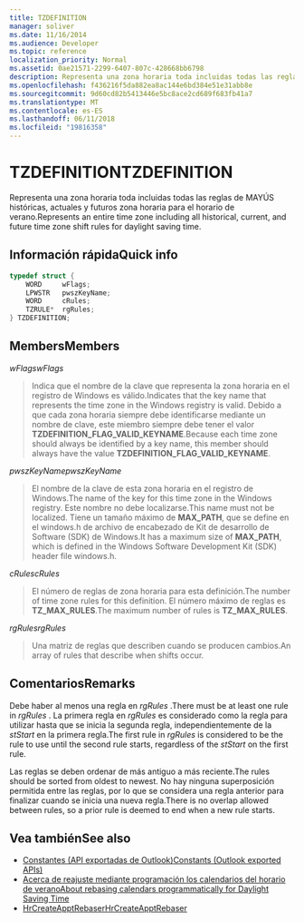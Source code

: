 ```yaml
---
title: TZDEFINITION
manager: soliver
ms.date: 11/16/2014
ms.audience: Developer
ms.topic: reference
localization_priority: Normal
ms.assetid: 0ae21571-2299-6407-807c-428668bb6798
description: Representa una zona horaria toda incluidas todas las reglas de MAYÚS históricas, actuales y futuros zona horaria para el horario de verano.
ms.openlocfilehash: f436216f5da882ea8ac144e6bd384e51e31abb8e
ms.sourcegitcommit: 9d60cd82b5413446e5bc8ace2cd689f683fb41a7
ms.translationtype: MT
ms.contentlocale: es-ES
ms.lasthandoff: 06/11/2018
ms.locfileid: "19816358"
---
```

# <a name="tzdefinition"></a><span data-ttu-id="44531-103">TZDEFINITION</span><span class="sxs-lookup"><span data-stu-id="44531-103">TZDEFINITION</span></span>

<span data-ttu-id="44531-104">Representa una zona horaria toda incluidas todas las reglas de MAYÚS históricas, actuales y futuros zona horaria para el horario de verano.</span><span class="sxs-lookup"><span data-stu-id="44531-104">Represents an entire time zone including all historical, current, and future time zone shift rules for daylight saving time.</span></span>
  
## <a name="quick-info"></a><span data-ttu-id="44531-105">Información rápida</span><span class="sxs-lookup"><span data-stu-id="44531-105">Quick info</span></span>

```cpp
typedef struct { 
    WORD     wFlags;  
    LPWSTR   pwszKeyName; 
    WORD     cRules; 
    TZRULE*  rgRules; 
} TZDEFINITION;
```

## <a name="members"></a><span data-ttu-id="44531-106">Members</span><span class="sxs-lookup"><span data-stu-id="44531-106">Members</span></span>

<span data-ttu-id="44531-107">_wFlags_</span><span class="sxs-lookup"><span data-stu-id="44531-107">_wFlags_</span></span>
  
> <span data-ttu-id="44531-108">Indica que el nombre de la clave que representa la zona horaria en el registro de Windows es válido.</span><span class="sxs-lookup"><span data-stu-id="44531-108">Indicates that the key name that represents the time zone in the Windows registry is valid.</span></span> <span data-ttu-id="44531-109">Debido a que cada zona horaria siempre debe identificarse mediante un nombre de clave, este miembro siempre debe tener el valor **TZDEFINITION_FLAG_VALID_KEYNAME**.</span><span class="sxs-lookup"><span data-stu-id="44531-109">Because each time zone should always be identified by a key name, this member should always have the value **TZDEFINITION_FLAG_VALID_KEYNAME**.</span></span>
    
<span data-ttu-id="44531-110">_pwszKeyName_</span><span class="sxs-lookup"><span data-stu-id="44531-110">_pwszKeyName_</span></span>
  
> <span data-ttu-id="44531-111">El nombre de la clave de esta zona horaria en el registro de Windows.</span><span class="sxs-lookup"><span data-stu-id="44531-111">The name of the key for this time zone in the Windows registry.</span></span> <span data-ttu-id="44531-112">Este nombre no debe localizarse.</span><span class="sxs-lookup"><span data-stu-id="44531-112">This name must not be localized.</span></span> <span data-ttu-id="44531-113">Tiene un tamaño máximo de **MAX_PATH**, que se define en el windows.h de archivo de encabezado de Kit de desarrollo de Software (SDK) de Windows.</span><span class="sxs-lookup"><span data-stu-id="44531-113">It has a maximum size of **MAX_PATH**, which is defined in the Windows Software Development Kit (SDK) header file windows.h.</span></span> 
    
<span data-ttu-id="44531-114">_cRules_</span><span class="sxs-lookup"><span data-stu-id="44531-114">_cRules_</span></span>
  
> <span data-ttu-id="44531-115">El número de reglas de zona horaria para esta definición.</span><span class="sxs-lookup"><span data-stu-id="44531-115">The number of time zone rules for this definition.</span></span> <span data-ttu-id="44531-116">El número máximo de reglas es **TZ_MAX_RULES**.</span><span class="sxs-lookup"><span data-stu-id="44531-116">The maximum number of rules is **TZ_MAX_RULES**.</span></span> 
    
<span data-ttu-id="44531-117">_rgRules_</span><span class="sxs-lookup"><span data-stu-id="44531-117">_rgRules_</span></span>
  
> <span data-ttu-id="44531-118">Una matriz de reglas que describen cuando se producen cambios.</span><span class="sxs-lookup"><span data-stu-id="44531-118">An array of rules that describe when shifts occur.</span></span>
    
## <a name="remarks"></a><span data-ttu-id="44531-119">Comentarios</span><span class="sxs-lookup"><span data-stu-id="44531-119">Remarks</span></span>

<span data-ttu-id="44531-120">Debe haber al menos una regla en *rgRules* .</span><span class="sxs-lookup"><span data-stu-id="44531-120">There must be at least one rule in  *rgRules*  .</span></span> <span data-ttu-id="44531-121">La primera regla en *rgRules* es considerado como la regla para utilizar hasta que se inicia la segunda regla, independientemente de la *stStart* en la primera regla.</span><span class="sxs-lookup"><span data-stu-id="44531-121">The first rule in  *rgRules*  is considered to be the rule to use until the second rule starts, regardless of the  *stStart*  on the first rule.</span></span> 
  
<span data-ttu-id="44531-122">Las reglas se deben ordenar de más antiguo a más reciente.</span><span class="sxs-lookup"><span data-stu-id="44531-122">The rules should be sorted from oldest to newest.</span></span> <span data-ttu-id="44531-123">No hay ninguna superposición permitida entre las reglas, por lo que se considera una regla anterior para finalizar cuando se inicia una nueva regla.</span><span class="sxs-lookup"><span data-stu-id="44531-123">There is no overlap allowed between rules, so a prior rule is deemed to end when a new rule starts.</span></span>
  
## <a name="see-also"></a><span data-ttu-id="44531-124">Vea también</span><span class="sxs-lookup"><span data-stu-id="44531-124">See also</span></span>

- [<span data-ttu-id="44531-125">Constantes (API exportadas de Outlook)</span><span class="sxs-lookup"><span data-stu-id="44531-125">Constants (Outlook exported APIs)</span></span>](constants-outlook-exported-apis.md)
- [<span data-ttu-id="44531-126">Acerca de reajuste mediante programación los calendarios del horario de verano</span><span class="sxs-lookup"><span data-stu-id="44531-126">About rebasing calendars programmatically for Daylight Saving Time</span></span>](about-rebasing-calendars-programmatically-for-daylight-saving-time.md)  
- [<span data-ttu-id="44531-127">HrCreateApptRebaser</span><span class="sxs-lookup"><span data-stu-id="44531-127">HrCreateApptRebaser</span></span>](hrcreateapptrebaser.md)

